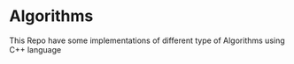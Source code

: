 # Algorithms
This Repo have some implementations of different type of Algorithms using C++ language
